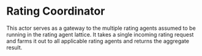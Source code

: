 # Rating Coordinator
This actor serves as a gateway to the multiple rating agents assumed to be running in the rating agent lattice. It takes
a single incoming rating request and farms it out to all applicable rating agents and returns the aggregate result.

